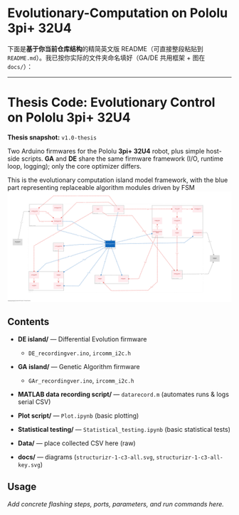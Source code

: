 # Evolutionary-Computation on Pololu 3pi+ 32U4

下面是**基于你当前仓库结构**的精简英文版 README（可直接整段粘贴到 `README.md`）。我已按你实际的文件夹命名填好（GA/DE 共用框架 + 图在 `docs/`）：

---

# Thesis Code: Evolutionary Control on Pololu 3pi+ 32U4

**Thesis snapshot:** `v1.0-thesis`

Two Arduino firmwares for the Pololu **3pi+ 32U4** robot, plus simple host-side scripts.
**GA** and **DE** share the same firmware framework (I/O, runtime loop, logging); only the core optimizer differs.

This is the evolutionary computation island model framework, with the blue part representing replaceable algorithm modules driven by FSM
[![Evolutionary Computing Island Model Framework](docs/structurizr-1-c3-all.svg)](docs/structurizr-1-c3-all.svg)


## Contents

* **DE island/** — Differential Evolution firmware

  * `DE_recordingver.ino`, `ircomm_i2c.h`
* **GA island/** — Genetic Algorithm firmware

  * `GAr_recordingver.ino`, `ircomm_i2c.h`
* **MATLAB data recording script/** — `datarecord.m` (automates runs & logs serial CSV)
* **Plot script/** — `Plot.ipynb` (basic plotting)
* **Statistical testing/** — `Statistical_testing.ipynb` (basic statistical tests)
* **Data/** — place collected CSV here (raw)
* **docs/** — diagrams (`structurizr-1-c3-all.svg`, `structurizr-1-c3-all-key.svg`)

## Usage

*Add concrete flashing steps, ports, parameters, and run commands here.*




